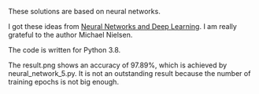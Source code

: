 These solutions are based on neural networks.

I got these ideas from [Neural Networks and Deep Learning](http://neuralnetworksanddeeplearning.com/index.html). I am really grateful to the author Michael Nielsen.

The code is written for Python 3.8.

The result.png shows an accuracy of $97.89\%$, which is achieved by neural_network_5.py. It is not an outstanding result because the number of training epochs is not big enough.